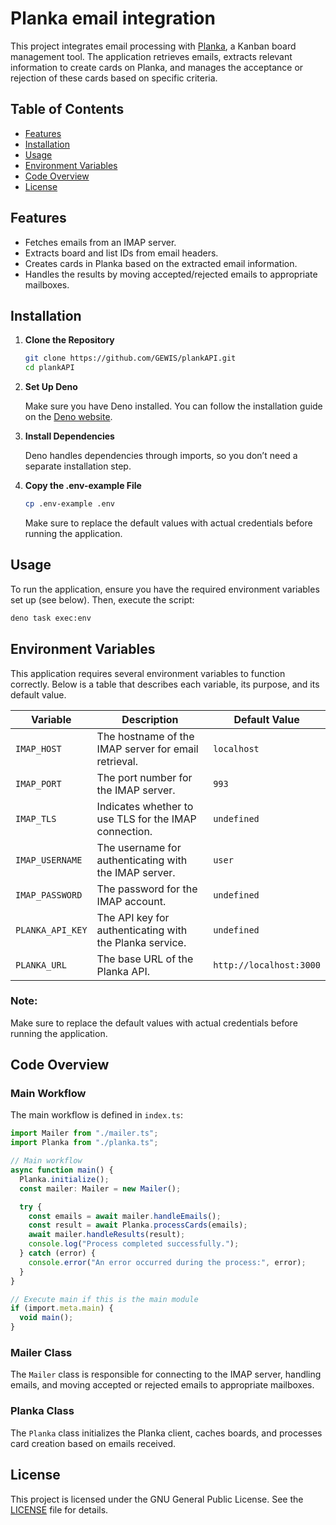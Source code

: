
# Planka email integration

This project integrates email processing with [Planka](https://github.com/plankanban/planka?tab=readme-ov-file), a Kanban board management tool. The application retrieves emails, extracts relevant information to create cards on Planka, and manages the acceptance or rejection of these cards based on specific criteria.

## Table of Contents

- [Features](#features)
- [Installation](#installation)
- [Usage](#usage)
- [Environment Variables](#environment-variables)
- [Code Overview](#code-overview)
- [License](#license)

## Features

- Fetches emails from an IMAP server.
- Extracts board and list IDs from email headers.
- Creates cards in Planka based on the extracted email information.
- Handles the results by moving accepted/rejected emails to appropriate mailboxes.

## Installation

1. **Clone the Repository**

   ```bash
   git clone https://github.com/GEWIS/plankAPI.git
   cd plankAPI
   ```

2. **Set Up Deno**

   Make sure you have Deno installed. You can follow the installation guide on the [Deno website](https://deno.land/#installation).

3. **Install Dependencies**

   Deno handles dependencies through imports, so you don’t need a separate installation step.

4. **Copy the .env-example File**

    ```bash
    cp .env-example .env
    ```

   Make sure to replace the default values with actual credentials before running the application.

## Usage

To run the application, ensure you have the required environment variables set up (see below). Then, execute the script:

```bash
deno task exec:env
```

## Environment Variables

This application requires several environment variables to function correctly. Below is a table that describes each variable, its purpose, and its default value.

| Variable         | Description                                             | Default Value           |
|------------------|---------------------------------------------------------|-------------------------|
| `IMAP_HOST`      | The hostname of the IMAP server for email retrieval.    | `localhost`             |
| `IMAP_PORT`      | The port number for the IMAP server.                    | `993`                   |
| `IMAP_TLS`       | Indicates whether to use TLS for the IMAP connection.   | `undefined`             |
| `IMAP_USERNAME`  | The username for authenticating with the IMAP server.   | `user`                  |
| `IMAP_PASSWORD`  | The password for the IMAP account.                      | `undefined`             |
| `PLANKA_API_KEY` | The API key for authenticating with the Planka service. | `undefined`             |
| `PLANKA_URL`     | The base URL of the Planka API.                         | `http://localhost:3000` |

### Note:
Make sure to replace the default values with actual credentials before running the application.

## Code Overview

### Main Workflow

The main workflow is defined in `index.ts`:

```typescript
import Mailer from "./mailer.ts";
import Planka from "./planka.ts";

// Main workflow
async function main() {
  Planka.initialize();
  const mailer: Mailer = new Mailer();

  try {
    const emails = await mailer.handleEmails();
    const result = await Planka.processCards(emails);
    await mailer.handleResults(result);
    console.log("Process completed successfully.");
  } catch (error) {
    console.error("An error occurred during the process:", error);
  }
}

// Execute main if this is the main module
if (import.meta.main) {
  void main();
}
```

### Mailer Class

The `Mailer` class is responsible for connecting to the IMAP server, handling emails, and moving accepted or rejected emails to appropriate mailboxes.

### Planka Class

The `Planka` class initializes the Planka client, caches boards, and processes card creation based on emails received.

## License

This project is licensed under the GNU General Public License. See the [LICENSE](LICENSE) file for details.
